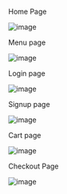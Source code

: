 Home Page

![image](https://github.com/user-attachments/assets/a76faece-0eb0-4d57-88ff-7320b2db2b01)

Menu page

![image](https://github.com/user-attachments/assets/f04d9a64-c8d8-44b3-9dd4-97fe741e28cb)

Login page

![image](https://github.com/user-attachments/assets/4d08584a-eeb9-4be7-ab35-c80edceb8bc0)

Signup page

![image](https://github.com/user-attachments/assets/7459e846-6b05-4583-bdd5-6bf1e0a51701)

Cart page

![image](https://github.com/user-attachments/assets/ed8847cf-0f0b-4999-a9ac-8f113598d344)

Checkout Page

![image](https://github.com/user-attachments/assets/2cfd6dfc-123b-4c53-8560-94087900efa6)
